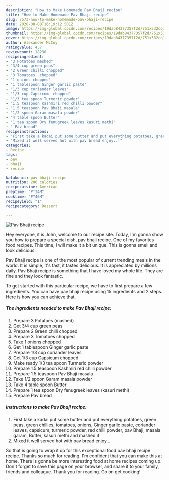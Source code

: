 ```yaml
---
description: "How to Make Homemade Pav Bhaji recipe"
title: "How to Make Homemade Pav Bhaji recipe"
slug: 7573-how-to-make-homemade-pav-bhaji-recipe
date: 2020-08-08T16:19:12.501Z
image: https://img-global.cpcdn.com/recipes/19dab84377357f2d/751x532cq70/pav-bhaji-recipe-recipe-main-photo.jpg
thumbnail: https://img-global.cpcdn.com/recipes/19dab84377357f2d/751x532cq70/pav-bhaji-recipe-recipe-main-photo.jpg
cover: https://img-global.cpcdn.com/recipes/19dab84377357f2d/751x532cq70/pav-bhaji-recipe-recipe-main-photo.jpg
author: Alexander McCoy
ratingvalue: 4.7
reviewcount: 18238
recipeingredient:
- "3 Potatoes mashed"
- "3/4 cup green peas"
- "2 Green chilli chopped"
- "3 Tomatoes  chopped"
- "1 onions chopped"
- "1 tablespoon Ginger garlic paste"
- "1/3 cup coriander leaves"
- "1/3 cup Capsicum  chopped"
- "1/3 tea spoon Turmeric powder"
- "1.5 teaspoon Kashmiri red chilli powder"
- "1.5 teaspoon Pav Bhaji masala"
- "1/2 spoon Garam masala powder"
- "4 table spoon Butter"
- "1 tea spoon Dry fenugreek leaves kasuri methi"
- " Pav bread"
recipeinstructions:
- "First take a kadai put some butter and put everything potatoes, green peas, green chillies, tomatoes, onions, Ginger garlic paste, coriander leaves, capsicum, turmeric powder, red chilli powder, pav Bhaji, masala garam, Butter, kasuri methi and mashed it"
- "Mixed it well served hot with pav bread enjoy..."
categories:
- Recipe
tags:
- pav
- bhaji
- recipe

katakunci: pav bhaji recipe 
nutrition: 206 calories
recipecuisine: American
preptime: "PT34M"
cooktime: "PT46M"
recipeyield: "1"
recipecategory: Dessert

---
```



![Pav Bhaji recipe](https://img-global.cpcdn.com/recipes/19dab84377357f2d/751x532cq70/pav-bhaji-recipe-recipe-main-photo.jpg)

Hey everyone, it is John, welcome to our recipe site. Today, I'm gonna show you how to prepare a special dish, pav bhaji recipe. One of my favorites food recipes. This time, I will make it a bit unique. This is gonna smell and look delicious.

Pav Bhaji recipe is one of the most popular of current trending meals in the world. It is simple, it's fast, it tastes delicious. It is appreciated by millions daily. Pav Bhaji recipe is something that I have loved my whole life. They are fine and they look fantastic.




To get started with this particular recipe, we have to first prepare a few ingredients. You can have pav bhaji recipe using 15 ingredients and 2 steps. Here is how you can achieve that.

<!--inarticleads1-->

##### The ingredients needed to make Pav Bhaji recipe:

1. Prepare 3 Potatoes (mashed)
1. Get 3/4 cup green peas
1. Prepare 2 Green chilli chopped
1. Prepare 3 Tomatoes  chopped
1. Take 1 onions chopped
1. Get 1 tablespoon Ginger garlic paste
1. Prepare 1/3 cup coriander leaves
1. Get 1/3 cup Capsicum  chopped
1. Make ready 1/3 tea spoon Turmeric powder
1. Prepare 1.5 teaspoon Kashmiri red chilli powder
1. Prepare 1.5 teaspoon Pav Bhaji masala
1. Take 1/2 spoon Garam masala powder
1. Take 4 table spoon Butter
1. Prepare 1 tea spoon Dry fenugreek leaves (kasuri methi)
1. Prepare  Pav bread




<!--inarticleads2-->

##### Instructions to make Pav Bhaji recipe:

1. First take a kadai put some butter and put everything potatoes, green peas, green chillies, tomatoes, onions, Ginger garlic paste, coriander leaves, capsicum, turmeric powder, red chilli powder, pav Bhaji, masala garam, Butter, kasuri methi and mashed it
1. Mixed it well served hot with pav bread enjoy...




So that is going to wrap it up for this exceptional food pav bhaji recipe recipe. Thanks so much for reading. I'm confident that you can make this at home. There is gonna be more interesting food at home recipes coming up. Don't forget to save this page on your browser, and share it to your family, friends and colleague. Thank you for reading. Go on get cooking!
